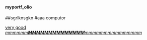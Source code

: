 #### myportf_olio
##sgrlknsgkn
#aaa computor


[very good *mmmmmm**MMMMMMMMMMMMMM**mmmmmmmmmmmmmmm*](https://www.youtube.com/watch?v=vh3tuL_DVsE)
